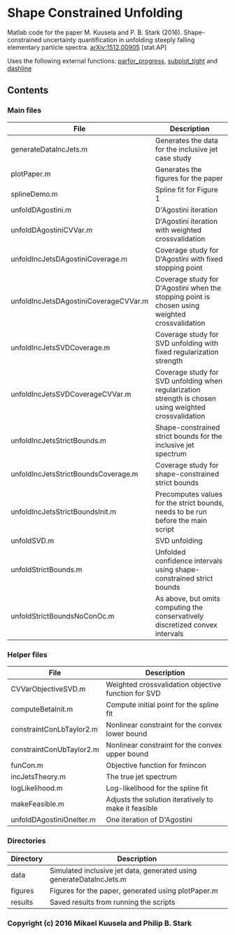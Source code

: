 # Shape Constrained Unfolding

Matlab code for the paper M. Kuusela and P. B. Stark (2016). Shape-constrained uncertainty quantification in unfolding steeply falling elementary particle spectra. [arXiv:1512.00905](http://arxiv.org/abs/1512.00905) [stat.AP]

Uses the following external functions: [parfor_progress](http://ch.mathworks.com/matlabcentral/fileexchange/32101-progress-monitor--progress-bar--that-works-with-parfor), [subplot_tight](http://ch.mathworks.com/matlabcentral/fileexchange/30884-controllable-tight-subplot/) and [dashline](http://ch.mathworks.com/matlabcentral/fileexchange/1892-dashline)

## Contents
### Main files

| File | Description |
| --- | --- |
| generateDataIncJets.m | Generates the data for the inclusive jet case study |
| plotPaper.m | Generates the figures for the paper |
| splineDemo.m | Spline fit for Figure 1 |
| unfoldDAgostini.m | D'Agostini iteration |
| unfoldDAgostiniCVVar.m | D'Agostini iteration with weighted crossvalidation |
| unfoldIncJetsDAgostiniCoverage.m | Coverage study for D'Agostini with fixed stopping point |
| unfoldIncJetsDAgostiniCoverageCVVar.m | Coverage study for D'Agostini when the stopping point is chosen using weighted crossvalidation |
| unfoldIncJetsSVDCoverage.m | Coverage study for SVD unfolding with fixed regularization strength |
| unfoldIncJetsSVDCoverageCVVar.m | Coverage study for SVD unfolding when regularization strength is chosen using weighted crossvalidation |
| unfoldIncJetsStrictBounds.m | Shape-constrained strict bounds for the inclusive jet spectrum |
| unfoldIncJetsStrictBoundsCoverage.m | Coverage study for shape-constrained strict bounds |
| unfoldIncJetsStrictBoundsInit.m | Precomputes values for the strict bounds, needs to be run before the main script |
| unfoldSVD.m | SVD unfolding |
| unfoldStrictBounds.m | Unfolded confidence intervals using shape-constrained strict bounds |
| unfoldStrictBoundsNoConOc.m | As above, but omits computing the conservatively discretized convex intervals |

### Helper files

| File | Description |
| --- | --- |
| CVVarObjectiveSVD.m | Weighted crossvalidation objective function for SVD |
| computeBetaInit.m | Compute initial point for the spline fit |
| constraintConLbTaylor2.m | Nonlinear constraint for the convex lower bound |
| constraintConUbTaylor2.m | Nonlinear constraint for the convex upper bound |
| funCon.m | Objective function for fmincon |
| incJetsTheory.m | The true jet spectrum |
| logLikelihood.m | Log-likelihood for the spline fit |
| makeFeasible.m | Adjusts the solution iteratively to make it feasible |
| unfoldDAgostiniOneIter.m | One iteration of D'Agostini |

### Directories

| Directory | Description |
| --- | --- |
| data | Simulated inclusive jet data, generated using generateDataIncJets.m  |
| figures | Figures for the paper, generated using plotPaper.m |
| results | Saved results from running the scripts |

### Copyright (c) 2016 Mikael Kuusela and Philip B. Stark